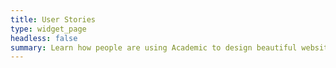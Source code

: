 ```yaml
---
title: User Stories
type: widget_page
headless: false
summary: Learn how people are using Academic to design beautiful websites.
---
```

